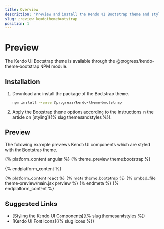 ```yaml
---
title: Overview
description: "Preview and install the Kendo UI Bootstrap theme and style the Kendo UI components in Angular/React projects."
slug: preview_kendothemebootstrap
position: 1
---
```


# Preview

The Kendo UI Bootstrap theme is available through the @progress/kendo-theme-bootstrap NPM module.

## Installation

1. Download and install the package of the Bootstrap theme.

    ```bash
    npm install --save @progress/kendo-theme-bootstrap
    ```

1. Apply the Bootstrap theme options according to the instructions in the article on [styling]({% slug themesandstyles %}).

## Preview

The following example previews Kendo UI components which are styled with the Bootstrap theme.

{% platform_content angular %}
{% theme_preview theme:bootstrap %}
<script async src="{% asset_path theme-preview.js %}"></script>
{% endplatform_content %}

{% platform_content react %}
{% meta theme:bootstrap %}
{% embed_file theme-preview/main.jsx preview %}
{% endmeta %}
{% endplatform_content %}

## Suggested Links

* [Styling the Kendo UI Components]({% slug themesandstyles %})
* [Kendo UI Font Icons]({% slug icons %})
